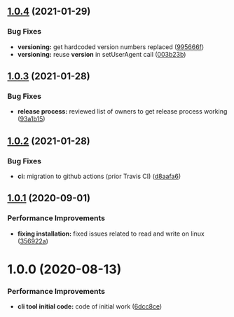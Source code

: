 ## [1.0.4](https://github.com/hexonet/ispapicli/compare/v1.0.3...v1.0.4) (2021-01-29)


### Bug Fixes

* **versioning:** get hardcoded version numbers replaced ([995666f](https://github.com/hexonet/ispapicli/commit/995666f0332765fa17b2322dadec4152909e5bc8))
* **versioning:** reuse __version__ in setUserAgent call ([003b23b](https://github.com/hexonet/ispapicli/commit/003b23beb52a4287e4c55c6dcc7be6c1cff38637))

## [1.0.3](https://github.com/hexonet/ispapicli/compare/v1.0.2...v1.0.3) (2021-01-28)


### Bug Fixes

* **release process:** reviewed list of owners to get release process working ([93a1b15](https://github.com/hexonet/ispapicli/commit/93a1b158bade7f1a2721871b04bdb1a84dd5521f))

## [1.0.2](https://github.com/hexonet/ispapicli/compare/v1.0.1...v1.0.2) (2021-01-28)


### Bug Fixes

* **ci:** migration to github actions (prior Travis CI) ([d8aafa6](https://github.com/hexonet/ispapicli/commit/d8aafa6990df3d116163425a87e819d2416414b6))

## [1.0.1](https://github.com/hexonet/ispapicli/compare/v1.0.0...v1.0.1) (2020-09-01)


### Performance Improvements

* **fixing installation:** fixed issues related to read and write on linux ([356922a](https://github.com/hexonet/ispapicli/commit/356922aa87dcb0fe09646c653afe11bd54109e5c))

# 1.0.0 (2020-08-13)


### Performance Improvements

* **cli tool initial code:** code of initial work ([6dcc8ce](https://github.com/hexonet/ispapicli/commit/6dcc8ce03d965da66ca0642c62da043588ee71d8))
